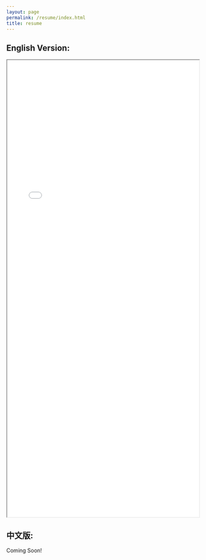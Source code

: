 ```yaml
---
layout: page
permalink: /resume/index.html
title: resume
---
```


## English Version:

<iframe src="/file/CV_Zhongsheng_Wang.pdf" width="100%" height="1200px"></iframe>

## 中文版:

Coming Soon!